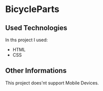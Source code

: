 # BicycleParts

## Used Technologies

In ths project I used:
- HTML
- CSS

## Other Informations

This project does'nt support Mobile Devices.
